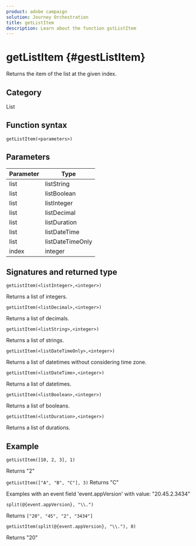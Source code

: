 ```yaml
---
product: adobe campaign
solution: Journey Orchestration
title: getListItem
description: Learn about the function gstListItem
---
```


# getListItem {#gestListItem}

Returns the item of the list at the given index.

## Category

List

## Function syntax

`getListItem(<parameters>)`

## Parameters

| Parameter | Type             |
|-----------|------------------|
| list      | listString       |
| list      | listBoolean      |
| list      | listInteger      |
| list      | listDecimal      |
| list      | listDuration     |
| list      | listDateTime     |
| list      | listDateTimeOnly |
| index   | integer          |

## Signatures and returned type

`getListItem(<listInteger>,<integer>)`

Returns a list of integers.

`getListItem(<listDecimal>,<integer>)`

Returns a list of decimals.

`getListItem(<listString>,<integer>)`

Returns a list of strings.

`getListItem(<listDateTimeOnly>,<integer>)`

Returns a list of datetimes without considering time zone.

`getListItem(<listDateTime>,<integer>)`

Returns a list of datetimes.

`getListItem(<listBoolean>,<integer>)`

Returns a list of booleans.

`getListItem(<listDuration>,<integer>)`

Returns a list of durations.

## Example

`getListItem([10, 2, 3], 1)`

Returns "2"

`getListItem(["A", "B", "C"], 3)`
Returns "C"

Examples with an event field 'event.appVersion' with value: "20.45.2.3434"

`split(@{event.appVersion}, "\\.")`

Returns `["20", "45", "2", "3434"]`

`getListItem(split(@{event.appVersion}, "\\."), 0)`

Returns "20"